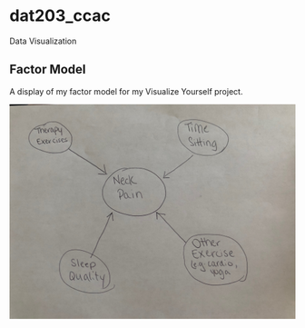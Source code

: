# dat203_ccac
Data Visualization

## Factor Model
A display of my factor model for my Visualize Yourself project.


![factor model](factor_model.jpg)
